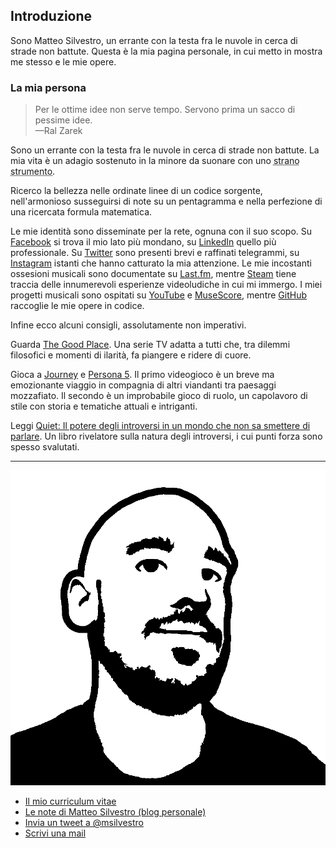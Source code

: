 ## Introduzione

Sono Matteo Silvestro, un errante con la testa fra le nuvole in cerca di strade non battute. Questa è la mia pagina personale, in cui metto in mostra me stesso e le mie opere.


### La mia persona

> Per le ottime idee non serve tempo. Servono prima un sacco di pessime idee.  
> —Ral Zarek

Sono un errante con la testa fra le nuvole in cerca di strade non battute. La mia vita è un adagio sostenuto in la minore da suonare con uno <abbr title="Stylophone, Otamatone, Theremin, tutto vale.">strano strumento</abbr>.

Ricerco la bellezza nelle ordinate linee di un codice sorgente, nell'armonioso susseguirsi di note su un pentagramma e nella perfezione di una ricercata formula matematica.

Le mie identità sono disseminate per la rete, ognuna con il suo scopo.
Su [Facebook][fb] si trova il mio lato più mondano, su [LinkedIn][li] quello più professionale. Su [Twitter][tw] sono presenti brevi e raffinati telegrammi, su [Instagram][ig] istanti che hanno catturato la mia attenzione.
Le mie incostanti ossesioni musicali sono documentate su [Last.fm][lf], mentre [Steam][st] tiene traccia delle innumerevoli esperienze videoludiche in cui mi immergo.
I miei progetti musicali sono ospitati su [YouTube][yt] e [MuseScore][ms], mentre [GitHub][gh] raccoglie le mie opere in codice.

Infine ecco alcuni consigli, assolutamente non imperativi.

Guarda [The Good Place][the_good_place]. Una serie TV adatta a tutti che, tra dilemmi filosofici e momenti di ilarità, fa piangere e ridere di cuore.

Gioca a [Journey][journey] e [Persona 5][persona_5]. Il primo videogioco è un breve ma emozionante viaggio in compagnia di altri viandanti tra paesaggi mozzafiato. Il secondo è un improbabile gioco di ruolo, un capolavoro di stile con storia e tematiche attuali e intriganti.

Leggi [Quiet: Il potere degli introversi in un mondo che non sa smettere di parlare][quiet]. Un libro rivelatore sulla natura degli introversi, i cui punti forza sono spesso svalutati.

[fb]: https://www.facebook.com/msilvestro93
[li]: https://www.linkedin.com/in/matteosilvestro/
[tw]: https://twitter.com/msilvestro
[ig]: https://www.instagram.com/msilvestro93
[lf]: http://www.lastfm.it/user/msilvestro
[st]: http://steamcommunity.com/id/msilvestro/
[yt]: https://www.youtube.com/c/MatteoSilvestro
[ms]: https://musescore.com/matteosilvestro
[gh]: https://github.com/msilvestro

[the_good_place]: https://www.nbc.com/the-good-place
[journey]: https://thatgamecompany.com/journey/
[persona_5]: https://atlus.com/p5r/
[quiet]: https://www.quietrev.com/quiet-the-book/

---

![Il mio avatar][avatar]

* [Il mio curriculum vitae](/files/cv/cv_it.pdf)
* [Le note di Matteo Silvestro (blog personale)](https://msilvestro.tumblr.com/)
* [Invia un tweet a @msilvestro](https://twitter.com/intent/tweet?screen_name=msilvestro)
* [Scrivi una mail](mailto:matteosilvestro@altervista.org)

[avatar]: /img/persona_matt.png
